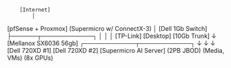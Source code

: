         [Internet]
            │
   [pfSense + Proxmox]
 (Supermicro w/ ConnectX-3)
            │
      [Dell 1Gb Switch]
        ├──────┬────────────┐
        │      │            │
   [TP-Link] [Desktop] [10Gb Trunk]
                        ↓
                [Mellanox SX6036 56gb]
        ┌────────────┬────────────┐
        ↓            ↓            ↓
 [Dell 720XD #1] [Dell 720XD #2] [Supermicro AI Server]
    (2PB JBOD)     (Media, VMs)     (8x GPUs)

